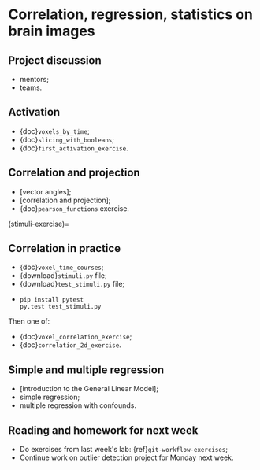 # Correlation, regression, statistics on brain images

## Project discussion

- mentors;
- teams.

## Activation

- {doc}`voxels_by_time`;
- {doc}`slicing_with_booleans`;
- {doc}`first_activation_exercise`.

## Correlation and projection

- [vector angles];
- [correlation and projection];
- {doc}`pearson_functions` exercise.

(stimuli-exercise)=

## Correlation in practice

- {doc}`voxel_time_courses`;
- {download}`stimuli.py` file;
- {download}`test_stimuli.py` file;
- ```
  pip install pytest
  py.test test_stimuli.py
  ```

Then one of:

- {doc}`voxel_correlation_exercise`;
- {doc}`correlation_2d_exercise`.

## Simple and multiple regression

- [introduction to the General Linear Model];
- simple regression;
- multiple regression with confounds.

## Reading and homework for next week

- Do exercises from last week's lab: {ref}`git-workflow-exercises`;
- Continue work on outlier detection project for Monday next week.
